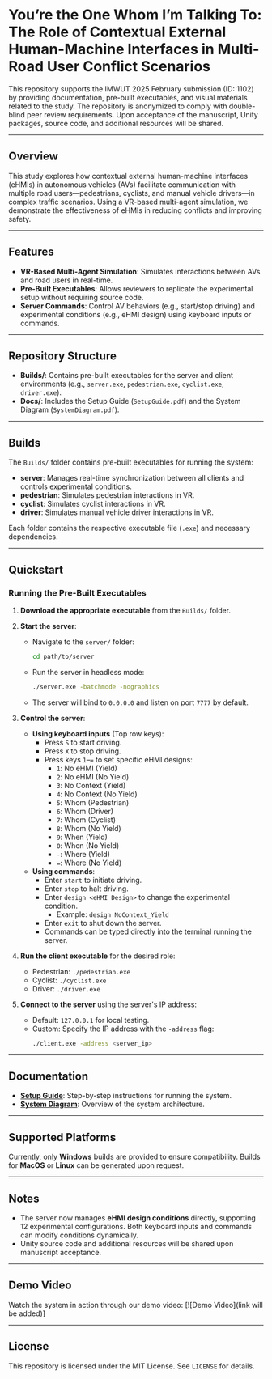 # You’re the One Whom I’m Talking To: The Role of Contextual External Human-Machine Interfaces in Multi-Road User Conflict Scenarios

This repository supports the IMWUT 2025 February submission (ID: 1102) by providing documentation, pre-built executables, and visual materials related to the study. The repository is anonymized to comply with double-blind peer review requirements. Upon acceptance of the manuscript, Unity packages, source code, and additional resources will be shared.

---

## Overview
This study explores how contextual external human-machine interfaces (eHMIs) in autonomous vehicles (AVs) facilitate communication with multiple road users—pedestrians, cyclists, and manual vehicle drivers—in complex traffic scenarios. Using a VR-based multi-agent simulation, we demonstrate the effectiveness of eHMIs in reducing conflicts and improving safety.

---

## Features
- **VR-Based Multi-Agent Simulation**: Simulates interactions between AVs and road users in real-time.
- **Pre-Built Executables**: Allows reviewers to replicate the experimental setup without requiring source code.
- **Server Commands**: Control AV behaviors (e.g., start/stop driving) and experimental conditions (e.g., eHMI design) using keyboard inputs or commands.

---

## Repository Structure
- **Builds/**: Contains pre-built executables for the server and client environments (e.g., `server.exe`, `pedestrian.exe`, `cyclist.exe`, `driver.exe`).
- **Docs/**: Includes the Setup Guide (`SetupGuide.pdf`) and the System Diagram (`SystemDiagram.pdf`).

---

## Builds
The `Builds/` folder contains pre-built executables for running the system:
- **server**: Manages real-time synchronization between all clients and controls experimental conditions.
- **pedestrian**: Simulates pedestrian interactions in VR.
- **cyclist**: Simulates cyclist interactions in VR.
- **driver**: Simulates manual vehicle driver interactions in VR.

Each folder contains the respective executable file (`.exe`) and necessary dependencies.

---

## Quickstart

### Running the Pre-Built Executables
1. **Download the appropriate executable** from the `Builds/` folder.
2. **Start the server**:
   - Navigate to the `server/` folder:
     ```bash
     cd path/to/server
     ```
   - Run the server in headless mode:
     ```bash
     ./server.exe -batchmode -nographics
     ```
   - The server will bind to `0.0.0.0` and listen on port `7777` by default.

3. **Control the server**:
   - **Using keyboard inputs** (Top row keys):
     - Press `S` to start driving.
     - Press `X` to stop driving.
     - Press keys `1`–`=` to set specific eHMI designs:
       - `1`: No eHMI (Yield)
       - `2`: No eHMI (No Yield)
       - `3`: No Context (Yield)
       - `4`: No Context (No Yield)
       - `5`: Whom (Pedestrian)
       - `6`: Whom (Driver)
       - `7`: Whom (Cyclist)
       - `8`: Whom (No Yield)
       - `9`: When (Yield)
       - `0`: When (No Yield)
       - `-`: Where (Yield)
       - `=`: Where (No Yield)
   - **Using commands**:
     - Enter `start` to initiate driving.
     - Enter `stop` to halt driving.
     - Enter `design <eHMI Design>` to change the experimental condition.
       - Example: `design NoContext_Yield`
     - Enter `exit` to shut down the server.
     - Commands can be typed directly into the terminal running the server.

4. **Run the client executable** for the desired role:
   - Pedestrian: `./pedestrian.exe`
   - Cyclist: `./cyclist.exe`
   - Driver: `./driver.exe`

5. **Connect to the server** using the server's IP address:
   - Default: `127.0.0.1` for local testing.
   - Custom: Specify the IP address with the `-address` flag:
     ```bash
     ./client.exe -address <server_ip>
     ```

---

## Documentation
- **[Setup Guide](Docs/SetupGuide.pdf)**: Step-by-step instructions for running the system.
- **[System Diagram](Docs/SystemDiagram.pdf)**: Overview of the system architecture.

---

## Supported Platforms
Currently, only **Windows** builds are provided to ensure compatibility. Builds for **MacOS** or **Linux** can be generated upon request.

---

## Notes
- The server now manages **eHMI design conditions** directly, supporting 12 experimental configurations. Both keyboard inputs and commands can modify conditions dynamically.
- Unity source code and additional resources will be shared upon manuscript acceptance.

---

## Demo Video
Watch the system in action through our demo video:
[![Demo Video](link will be added)]

---

## License
This repository is licensed under the MIT License. See `LICENSE` for details.
